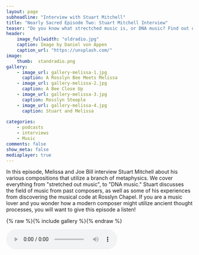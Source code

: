 ```yaml
---
layout: page
subheadline: "Interview with Stuart Mitchell"
title: "Nearly Sacred Episode Two: Stuart Mitchell Interview"
teaser: "Do you know what strectched music is, or DNA music? Find out on this episode..."
header:
    image_fullwidth: "oldradio.jpg"
    caption: Image by Daniel von Appen 
    caption_url: "https://unsplash.com/"
image:
    thumb:  standradio.png
gallery:
    - image_url: gallery-melissa-1.jpg
      caption: A Rosslyn Bee Meets Melissa
    - image_url: gallery-melissa-2.jpg
      caption: A Bee Close Up
    - image_url: gallery-melissa-3.jpg
      caption: Rosslyn Steeple
    - image_url: gallery-melissa-4.jpg
      caption: Stuart and Melissa
        
categories:
    - podcasts
    - interviews
    - Music
comments: false
show_meta: false
mediaplayer: true
---
```


In this episode, Melissa and Joe Bill interview Stuart Mitchell about his various compositions that utilize a branch of metaphysics. We cover everything from 
"stretched out music", to "DNA music." Stuart discusses the field of music from past composers, as well as some of his experiences from discovering the musical code 
at Rosslyn Chapel. If you are a music lover and you wonder how a modern composer might utilize ancient thought processes, you will want to give this episode a listen! 

{% raw %}{% include gallery %}{% endraw %}

<audio src="https://ia801501.us.archive.org/16/items/NearlySacred/nearlySacredEpisode2.mp3" type="audio/mp3" controls="controls"></audio>
